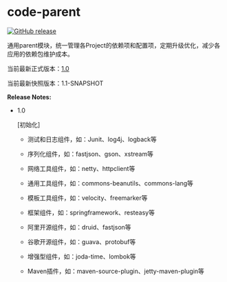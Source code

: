 # code-parent

[![GitHub release](https://img.shields.io/github/release/flysoloing/code-parent.svg)](https://github.com/flysoloing/code-parent/releases)

通用parent模块，统一管理各Project的依赖项和配置项，定期升级优化，减少各应用的依赖包维护成本。

当前最新正式版本：[1.0](https://github.com/flysoloing/repo/blob/gh-pages/libs/com/flysoloing/code-parent/1.0/code-parent-1.0.pom)

当前最新快照版本：1.1-SNAPSHOT

**Release Notes:**

- 1.0
  
  [初始化]
    
    - 测试和日志组件，如：Junit、log4j、logback等
    
    - 序列化组件，如：fastjson、gson、xstream等
    
    - 网络工具组件，如：netty、httpclient等
    
    - 通用工具组件，如：commons-beanutils、commons-lang等
    
    - 模板工具组件，如：velocity、freemarker等
    
    - 框架组件，如：springframework、resteasy等
    
    - 阿里开源组件，如：druid、fastjson等
    
    - 谷歌开源组件，如：guava、protobuf等
    
    - 增强型组件，如：joda-time、lombok等
    
    - Maven插件，如：maven-source-plugin、jetty-maven-plugin等
